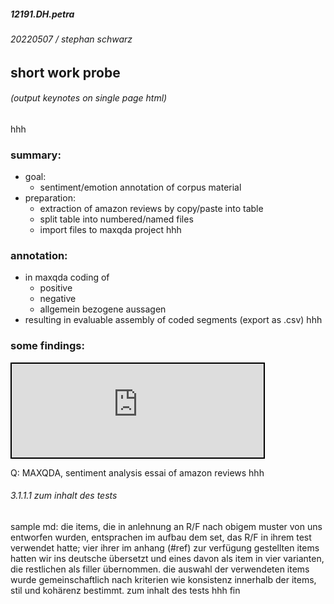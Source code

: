 ##### 12191.DH.petra
###### 20220507 / stephan schwarz
## short work probe

<link rel="stylesheet" type="text/css" href="https://ada-sub.rotefadenbuecher.de/skool/public/pr/css/style_pr.css">


<h6><a onclick="printcat()" style="cursor:pointer;">(output keynotes on single page html)</a></h6>
hhh

### summary:
- goal:
    - sentiment/emotion annotation of corpus material
- preparation:
    - extraction of amazon reviews by copy/paste into table
    - split table into numbered/named files
    - import files to maxqda project
hhh

### annotation:
- in maxqda coding of 
    - positive
    - negative
    - allgemein bezogene aussagen
- resulting in evaluable assembly of coded segments (export as .csv)
hhh

### some findings:

<iframe src="https://ada-sub.rotefadenbuecher.de/skool/public/pr/2022-05-12/petra_codes.html" width="80%" style="border:2px solid black;"></iframe>

Q: MAXQDA, sentiment analysis essai of amazon reviews
hhh

###### 3.1.1.1 zum inhalt des tests
sample md: die items, die in anlehnung an R/F nach obigem muster von uns entworfen wurden, entsprachen im aufbau dem set, das R/F in ihrem test verwendet hatte; vier ihrer im anhang (#ref) zur verfügung gestellten items hatten wir ins deutsche übersetzt und eines davon als item in vier varianten, die restlichen als filler übernommen. die auswahl der verwendeten items wurde gemeinschaftlich nach kriterien wie konsistenz innerhalb der items, stil und kohärenz bestimmt. zum inhalt des tests
hhh
fin